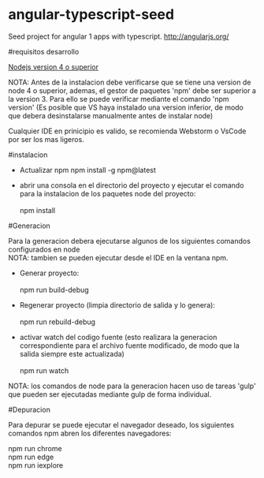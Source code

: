 # angular-typescript-seed
Seed project for angular 1 apps with typescript.  http://angularjs.org/ 


#requisitos desarrollo

[Nodejs version 4 o superior](https://nodejs.org/en/)

NOTA: Antes de la instalacion debe verificarse que se tiene una version de node 4 o superior,
ademas, el gestor de paquetes 'npm' debe ser superior a la version 3.
Para ello se puede verificar mediante el comando 'npm version'
(Es posible que VS haya instalado una version inferior, de modo que debera desinstalarse manualmente antes de instalar node)


Cualquier IDE en prinicipio es valido, se recomienda Webstorm o VsCode por ser los mas ligeros.

#instalacion

- Actualizar npm
npm install -g npm@latest 

- abrir una consola en el directorio del proyecto y ejecutar el comando para la instalacion de los paquetes node del proyecto:<br /><br />
 npm install
 

#Generacion

Para la generacion debera ejecutarse algunos de los siguientes comandos configurados en node<br /> 
NOTA: tambien se pueden ejecutar desde el IDE en la ventana npm.



 - Generar proyecto:<br /><br />
  npm run build-debug
  
 - Regenerar proyecto (limpia directorio de salida y lo genera):<br /><br />
  npm run rebuild-debug
   
 - activar watch del codigo fuente (esto realizara la generacion correspondiente para el archivo fuente modificado, 
 de modo que la salida siempre este actualizada)<br /><br />
 npm run watch
 
 
NOTA: los comandos de node para la generacion hacen uso de tareas 'gulp' que pueden ser ejecutadas mediante gulp de forma individual.



#Depuracion

Para depurar se puede ejecutar el navegador deseado, los siguientes comandos npm abren los diferentes navegadores:

npm run chrome<br />
npm run edge<br />
npm run iexplore<br />





